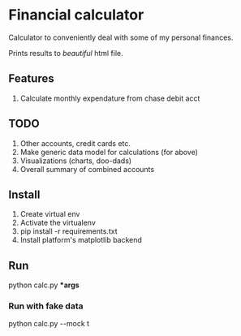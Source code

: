 # Financial calculator

Calculator to conveniently deal with some of my personal finances.

Prints results to *beautiful* html file.

## Features

1. Calculate monthly expendature from chase debit acct

## TODO

1. Other accounts, credit cards etc.
1. Make generic data model for calculations (for above)
1. Visualizations (charts, doo-dads)
1. Overall summary of combined accounts

## Install

1. Create virtual env
1. Activate the virtualenv
1. pip install -r requirements.txt
1. Install platform's matplotlib backend

## Run

python calc.py __*args__

### Run with fake data

python calc.py --mock t
